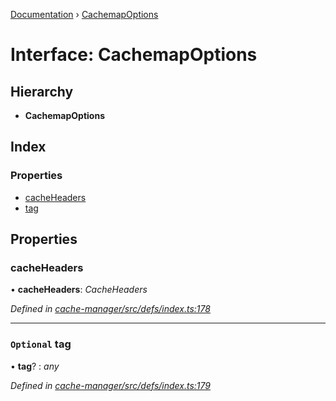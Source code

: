 [Documentation](../README.md) › [CachemapOptions](cachemapoptions.md)

# Interface: CachemapOptions

## Hierarchy

* **CachemapOptions**

## Index

### Properties

* [cacheHeaders](cachemapoptions.md#cacheheaders)
* [tag](cachemapoptions.md#optional-tag)

## Properties

###  cacheHeaders

• **cacheHeaders**: *CacheHeaders*

*Defined in [cache-manager/src/defs/index.ts:178](https://github.com/badbatch/graphql-box/blob/d57a12a/packages/cache-manager/src/defs/index.ts#L178)*

___

### `Optional` tag

• **tag**? : *any*

*Defined in [cache-manager/src/defs/index.ts:179](https://github.com/badbatch/graphql-box/blob/d57a12a/packages/cache-manager/src/defs/index.ts#L179)*
